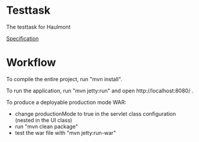 Testtask
==============

The testtask for Haulmont

[Specification](https://github.com/FireShine1/testtask/wiki/%D0%A2%D1%80%D0%B5%D0%B1%D0%BE%D0%B2%D0%B0%D0%BD%D0%B8%D1%8F-%D0%BA-%D0%BF%D1%80%D0%BE%D0%B5%D0%BA%D1%82%D1%83)

Workflow
========

To compile the entire project, run "mvn install".

To run the application, run "mvn jetty:run" and open http://localhost:8080/ .

To produce a deployable production mode WAR:
- change productionMode to true in the servlet class configuration (nested in the UI class)
- run "mvn clean package"
- test the war file with "mvn jetty:run-war"